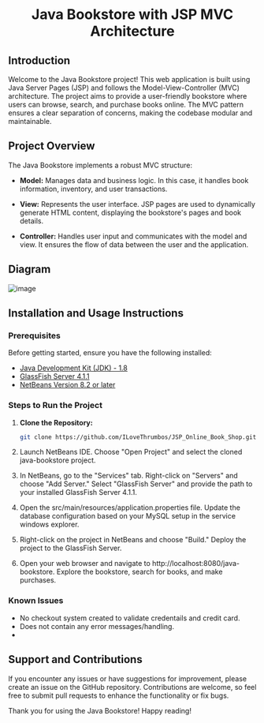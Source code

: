 <h1 align="center">Java Bookstore with JSP MVC Architecture </h1>

## Introduction

Welcome to the Java Bookstore project! This web application is built using Java Server Pages (JSP) and follows the Model-View-Controller (MVC) architecture. The project aims to provide a user-friendly bookstore where users can browse, search, and purchase books online. The MVC pattern ensures a clear separation of concerns, making the codebase modular and maintainable.

## Project Overview

The Java Bookstore implements a robust MVC structure:

- **Model:** Manages data and business logic. In this case, it handles book information, inventory, and user transactions.
  
- **View:** Represents the user interface. JSP pages are used to dynamically generate HTML content, displaying the bookstore's pages and book details.

- **Controller:** Handles user input and communicates with the model and view. It ensures the flow of data between the user and the application.

## Diagram 

<!--Insert Diagram or GIF here (if applicable) to provide a visual representation of the MVC architecture and the flow of data in the Java Bookstore. !-->
![image](https://github.com/ILoveThrumbos/JSP_Online_Book_Shop/assets/139453924/34d0398b-933a-4f25-82ff-be0a8bba9955)


## Installation and Usage Instructions

### Prerequisites

Before getting started, ensure you have the following installed:

- [Java Development Kit (JDK) - 1.8](https://www.oracle.com/java/technologies/downloads/#java8)
- [GlassFish Server 4.1.1](https://javaee.github.io/glassfish/download) 
- [NetBeans Version 8.2 or later](https://netbeans.apache.org/front/main/download/index.html)



### Steps to Run the Project

1. **Clone the Repository:**

   ```bash
   git clone https://github.com/ILoveThrumbos/JSP_Online_Book_Shop.git
2. Launch NetBeans IDE.
   Choose "Open Project" and select the cloned java-bookstore project.
3. In NetBeans, go to the "Services" tab.
   Right-click on "Servers" and choose "Add Server."
   Select "GlassFish Server" and provide the path to your installed GlassFish Server 4.1.1.
4. Open the src/main/resources/application.properties file.
   Update the database configuration based on your MySQL setup in the service windows explorer.
5. Right-click on the project in NetBeans and choose "Build."
   Deploy the project to the GlassFish Server.
6. Open your web browser and navigate to http://localhost:8080/java-bookstore.
   Explore the bookstore, search for books, and make purchases.

### Known Issues
   - No checkout system created to validate credentails and credit card.
   - Does not contain any error messages/handling.
   - 

## Support and Contributions
If you encounter any issues or have suggestions for improvement, please create an issue on the GitHub repository. Contributions are welcome, so feel free to submit pull requests to enhance the functionality or fix bugs.

Thank you for using the Java Bookstore! Happy reading!

